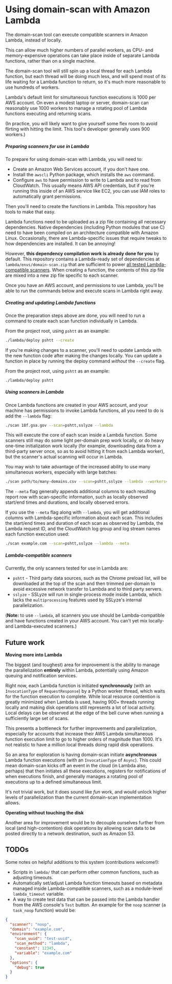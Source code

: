 # Using domain-scan with Amazon Lambda

The domain-scan tool can execute compatible scanners in Amazon Lambda, instead of locally.

This can allow much higher numbers of parallel workers, as CPU- and memory-expensive operations can take place inside of separate Lambda functions, rather than on a single machine.

The domain-scan tool will still spin up a local thread for each Lambda function, but each thread will be doing much less, and will spend most of its life waiting for a Lambda function to return, so it's much more reasonable to use hundreds of workers.

Lambda's default limit for simultaneous function executions is 1000 per AWS account. On even a modest laptop or server, domain-scan can reasonably use 1000 workers to manage a rotating pool of Lambda functions executing and returning scans.

(In practice, you will likely want to give yourself some flex room to avoid flirting with hitting the limit. This tool's developer generally uses 900 workers.)

##### Preparing scanners for use in Lambda

To prepare for using domain-scan with Lambda, you will need to:

* Create an Amazon Web Services account, if you don't have one.
* Install the `awscli` Python package, which installs the `aws` command.
* Configure `aws` to have permission to write to Lambda and to read from CloudWatch. This usually means AWS API credentials, but if you're running this inside of an AWS service like EC2, you can use IAM roles to automatically grant permissions.

Then you'll need to create the functions in Lambda. This repository has tools to make that easy.

Lambda functions need to be uploaded as a zip file containing all necessary dependencies. Native dependencies (including Python modules that use C) need to have been compiled on an architecture compatible with Amazon Linux. Occasionally, there are Lambda-specific issues that require tweaks to how dependencies are installed. It can be annoying!

However, **this dependency compilation work is already done for you** by default. This repository contains a Lambda-ready set of dependencies at `lambda/envs/domain-scan.zip` that are sufficient to power [all tested Lambda-compatible scanners](#lambda-compatible-scanners). When creating a function, the contents of this zip file are mixed into a new zip file specific to each scanner.

Once you have an AWS account, and permissions to use Lambda, you'll be able to run the commands below and execute scans in Lambda right away.

##### Creating and updating Lambda functions

Once the preparation steps above are done, you will need to run a command to create each scan function individually in Lambda.

From the project root, using `pshtt` as an example:

```bash
./lambda/deploy pshtt --create
```

If you're making changes to a scanner, you'll need to update Lambda with the new function code after making the changes locally. You can update a function in place by running the deploy command _without_ the `--create` flag.

From the project root, using `pshtt` as an example:

```bash
./lambda/deploy pshtt
```

##### Using scanners in Lambda

Once Lambda functions are created in your AWS account, and your machine has permissions to invoke Lambda functions, all you need to do is add the `--lambda` flag:

```bash
./scan 18f.gsa.gov --scan=pshtt,sslyze --lambda
```

This will execute the core of each scan inside a Lambda function. Some scanners still may do some light per-domain prep work locally, or do heavy one-time initialization work locally (for example, downloading data from a third-party server once, so as to avoid hitting it from each Lambda worker), but the scanner's actual scanning will occur in Lambda.

You may wish to take advantage of the increased ability to use many simultaneous workers, especially with large batches:

```bash
./scan path/to/many-domains.csv --scan=pshtt,sslyze --lambda --workers=900
```

The `--meta` flag generally appends additional columns to each resulting report row with scan-specific information, such as locally observed start/end times and durations, and locally observed errors.

If you use the `--meta` flag along with `--lambda`, you will get additional columns with Lambda-specific information about each scan. This includes the start/end times and duration of each scan as observed by Lambda, the Lambda request ID, and the CloudWatch log group and log stream names each function execution used:

```bash
./scan example.com --scan=pshtt,sslyze --lambda --meta
```

##### Lambda-compatible scanners

Currently, the only scanners tested for use in Lambda are:

* `pshtt` - Third party data sources, such as the Chrome preload list, will be downloaded at the top of the scan and then trimmed per-domain to avoid excessive network transfer to Lambda and to third party servers.
* `sslyze` - SSLyze will run in single-process mode inside Lambda, which lacks the `multiprocessing` features used by SSLyze's internal parallelization.

(**Note:** to use `--lambda`, all scanners you use should be Lambda-compatible and have functions created in your AWS account. You can't yet mix locally- and Lambda-executed scanners.)


## Future work

**Moving more into Lambda**

The biggest (and toughest) area for improvement is the ability to manage the parallelization **entirely** within Lambda, potentially using Amazon queuing and notification services.

Right now, each Lambda function is initiated **synchronously** (with an `InvocationType` of `RequestResponse`) by a Python worker thread, which waits for the function execution to complete. While local resource contention is greatly minimized when Lambda is used, having 900+ threads running locally and making disk operations still represents a lot of local activity. Local delays can be observed at the edge of the bell curve when running a sufficiently large set of scans.

This presents a bottleneck for further improvements and parallelization, especially for accounts that increase their AWS Lambda simultaneous function execution limit to go to higher orders of magnitude than 1000. It's not realistic to have a million local threads doing rapid disk operations.

So an area for exploration is having domain-scan initiate **asynchronous** Lambda function executions (with an `InvocationType` of `Async`). This could mean domain-scan kicks off an event in the cloud (in Lambda also, perhaps) that then initiates all these executions, registers for notifications of when executions finish, and generally manages a rotating pool of executions up to a defined simultaneous limit.

It's not trivial work, but it does sound like _fun_ work, and would unlock higher levels of parallelization than the current domain-scan implementation allows.

**Operating without touching the disk**

Another area for improvement would be to decouple ourselves further from local (and high-contention) disk operations by allowing scan data to be posted directly to a network destination, such as Amazon S3.

## TODOs

Some notes on helpful additions to this system (contributions welcome!):

* Scripts in `lambda/` that can perform other common functions, such as adjusting timeouts.
* Automatically set/adjust Lambda function timeouts based on metadata managed inside Lambda-compatible scanners, such as a module-level `lambda_timeout` variable.
* A way to create test data that can be passed into the Lambda handler from the AWS console's `Test` button. An example for the `noop` scanner (a `task_noop` function) would be:

```json
{
  "scanner": "noop",
  "domain": "example.com",
  "environment": {
    "scan_uuid": "test-uuid",
    "scan_method": "lambda",
    "constant": 12345,
    "variable": "example.com"
  },
  "options": {
    "debug": true
  }
}
```
